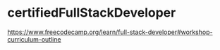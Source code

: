 # certifiedFullStackDeveloper
https://www.freecodecamp.org/learn/full-stack-developer#workshop-curriculum-outline
